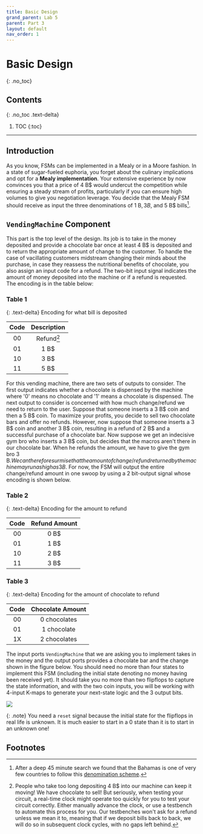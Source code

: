 ```yaml
---
title: Basic Design
grand_parent: Lab 5
parent: Part 3
layout: default
nav_order: 1
---
```


# Basic Design
{: .no_toc}

## Contents
{: .no_toc .text-delta}

1. TOC
{:toc}

---

## Introduction

As you know, FSMs can be implemented in a Mealy or in a Moore fashion.
In a state of sugar-fueled euphoria, you forget about the culinary implications and opt for a **Mealy implementation**.
Your extensive experience by now convinces you that a price of 4 B$ would undercut the competition while ensuring a steady stream of profits, particularly if you can ensure high volumes to give you negotiation leverage.
You decide that the Mealy FSM should receive as input the three denominations of 1 B$, 3 B$, and 5 B$ bills[^1].

## `VendingMachine` Component

This part is the top level of the design.
Its job is to take in the money deposited and provide a chocolate bar once at least 4 B$ is deposited and to return the appropriate amount of change to the customer.
To handle the case of vacillating customers midstream changing their minds about the purchase, in case they reassess the nutritional benefits of chocolate, you also assign an input code for a refund.
The two-bit input signal indicates the amount of money deposited into the machine or if a refund is requested.
The encoding is in the table below:

### Table 1

{: .text-delta}
Encoding for what bill is deposited

| Code | Description |
|:----:|:-----------:|
| 00   | Refund[^2]  |
| 01   | 1 B$        |
| 10   | 3 B$        |
| 11   | 5 B$        |

For this vending machine, there are two sets of outputs to consider.
The first output indicates whether a chocolate is dispensed by the machine where '0' means no chocolate and '1' means a chocolate is dispensed.
The next output to consider is concerned with how much change/refund we need to return to the user.
Suppose that someone inserts a 3 B$ coin and then a 5 B$ coin.
To maximize your profits, you decide to sell two chocolate bars and offer no refunds.
However, now suppose that someone inserts a 3 B$ coin and another 3 B$ coin, resulting in a refund of 2 B$ and a successful purchase of a chocolate bar.
Now suppose we get an indecisive gym bro who inserts a 3 B$ coin, but decides that the macros aren't there in our chocolate bar.
When he refunds the amount, we have to give the gym bro 3 B$.
We can therefore surmise that the amount of change/refund returned by the machine may run as high as 3 B$.
For now, the FSM will output the entire change/refund amount in one swoop by using a 2 bit-output signal whose encoding is shown below.

### Table 2

{: .text-delta}
Encoding for the amount to refund

| Code | Refund Amount |
|:----:|:-------------:|
| 00   | 0 B$          |
| 01   | 1 B$          |
| 10   | 2 B$          |
| 11   | 3 B$          |

### Table 3

{: .text-delta}
Encoding for the amount of chocolate to refund

| Code | Chocolate Amount |
|:----:|:----------------:|
| 00   | 0 chocolates     |
| 01   | 1 chocolate      |
| 1X   | 2 chocolates     |

The input ports `VendingMachine` that we are asking you to implement takes in the money and the output ports provides a chocolate bar and the change shown in the figure below.
You should need no more than four states to implement this FSM (including the initial state denoting no money having been received yet).
It should take you no more than two flipflops to capture the state information, and with the two coin inputs, you will be working with 4-input K-maps to generate your next-state logic and the 3 output bits.

![](https://lucid.app/publicSegments/view/9591d9d1-6204-46bb-95e5-78a9f1d17e85/image.png)

{: .note}
You need a `reset` signal because the initial state for the flipflops in real life is unknown.
It is much easier to start in a 0 state than it is to start in an unknown one!

## Footnotes

[^1]: After a deep 45 minute search we found that the Bahamas is one of very few countries to follow this [denomination scheme](https://www.centralbankbahamas.com/banknotes).
[^2]: People who take too long depositing 4 B$ into our machine can keep it moving! We have chocolate to sell! But seriously, when testing your circuit, a real-time clock might operate too quickly for you to test your circuit correctly. Either manually advance the clock, or use a testbench to automate this process for you. Our testbenches won't ask for a refund unless we mean it to, meaning that if we deposit bills back to back, we will do so in subsequent clock cycles, with no gaps left behind.
